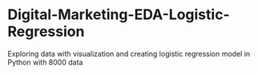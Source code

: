 # Digital-Marketing-EDA-Logistic-Regression
Exploring data with visualization and creating logistic regression model in Python with 8000 data
